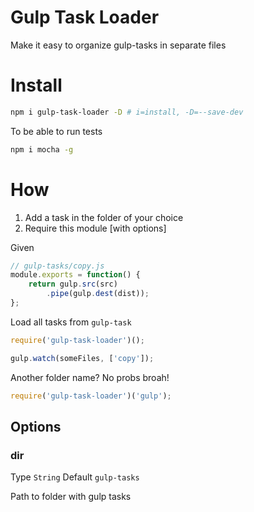 Gulp Task Loader
================

Make it easy to organize gulp-tasks in separate files

# Install

```sh
npm i gulp-task-loader -D # i=install, -D=--save-dev
```

To be able to run tests
```sh
npm i mocha -g
```

# How

1. Add a task in the folder of your choice
2. Require this module [with options]

Given

```js
// gulp-tasks/copy.js
module.exports = function() {
	return gulp.src(src)
		.pipe(gulp.dest(dist));
};
```

Load all tasks from `gulp-task`
```js
require('gulp-task-loader')();

gulp.watch(someFiles, ['copy']);
```

Another folder name? No probs broah!
```js
require('gulp-task-loader')('gulp');
```

## Options

### dir
Type `String` Default `gulp-tasks`

Path to folder with gulp tasks
